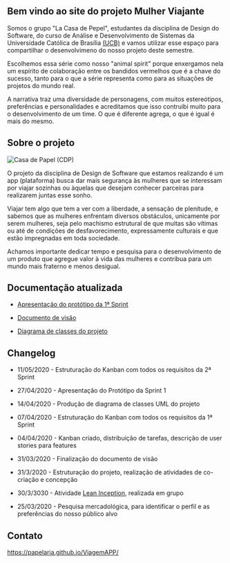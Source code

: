 ## Bem vindo ao site do projeto Mulher Viajante

Somos o grupo "La Casa de Pepel", estudantes da disciplina de Design do Software, do curso de Análise e Desenvolvimento de Sistemas da Universidade Católica de Brasília [(UCB)](https://ucb.catolica.edu.br/) e vamos utilizar esse espaço para compartilhar o desenvolvimeno do nosso projeto deste semestre.

Escolhemos essa série como nosso "animal spirit" porque enxergamos nela um espírito de colaboração entre os bandidos vermelhos que é a chave do sucesso, tanto para o que a série representa como para as situações de projetos do mundo real. 

A narrativa traz uma diversidade de personagens, com muitos estereótipos, preferências e personalidades e acreditamos que isso contruibi muito para o desenvolvimento de um time. O que é diferente agrega, o que é igual é mais do mesmo.


## Sobre o projeto

![Casa de Papel (CDP)](https://github.com/papelaria/ViagemAPP/blob/master/casaPapel.png "Equipe CDP")

O projeto da disciplina de Design de Software que estamos realizando é um app (plataforma) busca dar mais segurança às mulheres que se interessam por viajar sozinhas ou àquelas que desejam conhecer parceiras para realizarem juntas esse sonho. 

Viajar tem algo que tem a ver com a liberdade, a sensação de plenitude, e sabemos que as mulheres enfrentam diversos obstáculos, unicamente por serem mulheres, seja pelo machismo estrutural de que muitas são vítimas ou até de condições de desfavorecimento, expressamente culturais e que estão impregnadas em toda sociedade. 

Achamos importante dedicar tempo e pesquisa para o desenvolvimento de um produto que agregue valor à vida das mulheres e contribua para um mundo mais fraterno e menos desigual.

## Documentação atualizada
- [Apresentação do protótipo da 1ª Sprint](ViagemAPP/blob/master/PDF_Proto%CC%81tipoSprint1-LaCasaDePapel.pdf)

- [Documento de visão](https://github.com/papelaria/ViagemAPP/blob/master/PDF_DocumentoVisa%CC%83o-LaCasaDePapel.pdf)

- [Diagrama de classes do projeto](https://github.com/papelaria/ViagemAPP/blob/master/PDF_%20DiagramaClassesUML-LaCasaDePapel.pdf)


## Changelog

+ 11/05/2020 - Estruturação do Kanban com todos os requisitos da 2ª Sprint

+ 27/04/2020 - Apresentação do Protótipo da Sprint 1

+ 14/04/2020 - Produção de diagrama de classes UML do projeto

+ 07/04/2020 - Estruturação do Kanban com todos os requisitos da 1ª Sprint

+ 04/04/2020 - Kanban criado, distribuição de tarefas, descrição de user stories para features

+ 31/03/2020 - Finalização do documento de visão 

+ 31/3/2020 - Estruturação do projeto, realização de atividades de co-criação e concepção

+ 30/3/3030 - Atividade [Lean Inception](https://www.caroli.org/lean-inception "baixe gratuitamente o ebook do Paulo Caroli sobre Lean Inception"), realizada em grupo

+ 25/03/2020 - Pesquisa mercadológica, para identificar o perfil e as preferências do nosso público alvo


## Contato

https://papelaria.github.io/ViagemAPP/
